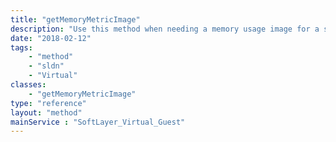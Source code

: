 ```yaml
---
title: "getMemoryMetricImage"
description: "Use this method when needing a memory usage image for a single guest.  It will gather the correct input parameters for the generic graphing utility automatically based on the snapshot specified. "
date: "2018-02-12"
tags:
    - "method"
    - "sldn"
    - "Virtual"
classes:
    - "getMemoryMetricImage"
type: "reference"
layout: "method"
mainService : "SoftLayer_Virtual_Guest"
---
```

